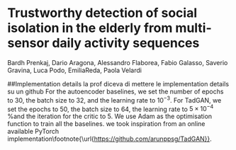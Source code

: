 # Trustworthy detection of social isolation in the elderly from multi-sensor daily activity sequences
Bardh Prenkaj, Dario Aragona, Alessandro Flaborea, Fabio Galasso, Saverio Gravina, Luca Podo, EmiliaReda, Paola Velardi

##Implementation details
la prof diceva di mettere le implementation details su un github
For the autoencoder baselines, we set the number of epochs to 30, the batch size to 32, and the learning rate to $10^{-3}$. For TadGAN, we set the epochs to 50, the batch size to 64, the learning rate to $5\times10^{-4}$
%and the iteration for the critic to 5. We use Adam as the optimisation function to train all the baselines.
we took inspiration from an online available PyTorch implementation\footnote{\url{https://github.com/arunppsg/TadGAN}}.
